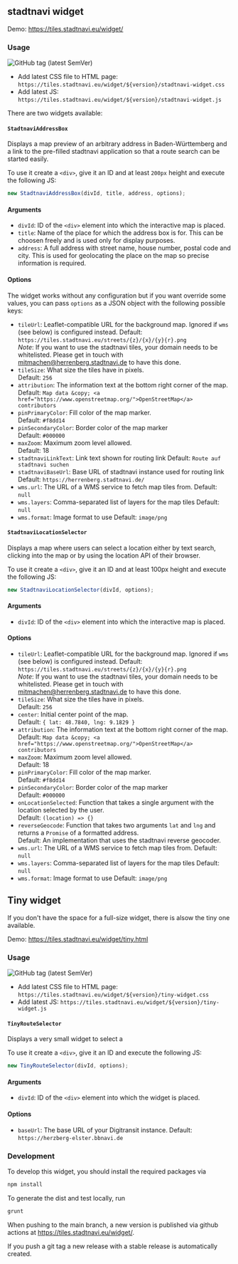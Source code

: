 ## stadtnavi widget

Demo: https://tiles.stadtnavi.eu/widget/

### Usage

![GitHub tag (latest SemVer)](https://img.shields.io/github/v/tag/stadtnavi/stadtnavi-widget?label=latest%20version)

- Add latest CSS file to HTML page: `https://tiles.stadtnavi.eu/widget/${version}/stadtnavi-widget.css`
- Add latest JS: `https://tiles.stadtnavi.eu/widget/${version}/stadtnavi-widget.js`

There are two widgets available:

#### `StadtnaviAddressBox`

Displays a map preview of an arbitrary address in Baden-Württemberg and a link
to the pre-filled stadtnavi application so that a route search can be started easily.

To use it create a `<div>`, give it an ID and at least `200px` height and execute the following JS:
```js
new StadtnaviAddressBox(divId, title, address, options);
```

#### Arguments

- `divId`: ID of the `<div>` element into which the interactive map is placed.
- `title`: Name of the place for which the address box is for. This can be choosen freely and is used only for display purposes.
- `address`: A full address with street name, house number, postal code and city. This is used for geolocating the place on the map so precise information is required.

#### Options

The widget works without any configuration but if you want override some values, you 
can pass `options` as a JSON object with the following possible keys:

- `tileUrl`: Leaflet-compatible URL for the background map. Ignored if `wms` (see below) is configured instead.
  Default: `https://tiles.stadtnavi.eu/streets/{z}/{x}/{y}{r}.png`  
  *Note*: If you want to use the stadtnavi tiles, your domain needs to be whitelisted. Please get in touch with
  mitmachen@herrenberg.stadtnavi.de to have this done.
- `tileSize`: What size the tiles have in pixels.  
  Default: `256`
- `attribution`: The information text at the bottom right corner of the map.  
  Default: `Map data &copy; <a href="https://www.openstreetmap.org/">OpenStreetMap</a> contributors`
- `pinPrimaryColor`: Fill color of the map marker.  
  Default: `#f8dd14`
- `pinSecondaryColor`: Border color of the map marker  
  Default: `#000000`
- `maxZoom`: Maximum zoom level allowed.  
  Default: 18
- `stadtnaviLinkText`: Link text shown for routing link
  Default: `Route auf stadtnavi suchen`
- `stadtnaviBaseUrl`: Base URL of stadtnavi instance used for routing link
  Default: `https://herrenberg.stadtnavi.de/`
- `wms.url`: The URL of a WMS service to fetch map tiles from.
  Default: `null`
- `wms.layers`: Comma-separated list of layers for the map tiles
  Default: `null`
- `wms.format`: Image format to use
  Default: `image/png`

#### `StadtnaviLocationSelector`

Displays a map where users can select a location either by text search, clicking 
into the map or by using the location API of their browser.

To use it create a `<div>`, give it an ID and at least 100px height and execute the following JS:
```js
new StadtnaviLocationSelector(divId, options);
```
#### Arguments

- `divId`: ID of the `<div>` element into which the interactive map is placed.

#### Options

- `tileUrl`: Leaflet-compatible URL for the background map. Ignored if `wms` (see below) is configured instead.
  Default: `https://tiles.stadtnavi.eu/streets/{z}/{x}/{y}{r}.png`  
  *Note*: If you want to use the stadtnavi tiles, your domain needs to be whitelisted. Please get in touch with
  mitmachen@herrenberg.stadtnavi.de to have this done.
- `tileSize`: What size the tiles have in pixels.  
  Default: `256`
- `center`: Initial center point of the map.  
  Default: `{ lat: 48.7840, lng: 9.1829 }`
- `attribution`: The information text at the bottom right corner of the map.  
  Default: `Map data &copy; <a href="https://www.openstreetmap.org/">OpenStreetMap</a> contributors`
- `maxZoom`: Maximum zoom level allowed.  
  Default: 18
- `pinPrimaryColor`: Fill color of the map marker.  
  Default: `#f8dd14`
- `pinSecondaryColor`: Border color of the map marker  
  Default: `#000000`
- `onLocationSelected`: Function that takes a single argument with the location selected by the user.  
  Default: `(location) => {}`
- `reverseGeocode`: Function that takes two arguments `lat` and `lng` and returns a `Promise` of a formatted address.  
  Default: An implementation that uses the stadtnavi reverse geocoder.
- `wms.url`: The URL of a WMS service to fetch map tiles from.
  Default: `null`
- `wms.layers`: Comma-separated list of layers for the map tiles
  Default: `null`
- `wms.format`: Image format to use
  Default: `image/png`


## Tiny widget

If you don't have the space for a full-size widget, there is alsow the tiny one available.

Demo: https://tiles.stadtnavi.eu/widget/tiny.html

### Usage

![GitHub tag (latest SemVer)](https://img.shields.io/github/v/tag/stadtnavi/stadtnavi-widget?label=latest%20version)

- Add latest CSS file to HTML page: `https://tiles.stadtnavi.eu/widget/${version}/tiny-widget.css`
- Add latest JS: `https://tiles.stadtnavi.eu/widget/${version}/tiny-widget.js`

#### `TinyRouteSelector`

Displays a very small widget to select a

To use it create a `<div>`, give it an ID and execute the following JS:

```js
new TinyRouteSelector(divId, options);
```
#### Arguments

- `divId`: ID of the `<div>` element into which the widget is placed.

#### Options

- `baseUrl`: The base URL of your Digitransit instance.
  Default: `https://herzberg-elster.bbnavi.de`  

### Development

To develop this widget, you should install the required packages via 

```sh
npm install
```

To generate the dist and test locally, run

```sh
grunt
```

When pushing to the main branch, a new version is published via github actions at https://tiles.stadtnavi.eu/widget/.

If you push a git tag a new release with a stable release is automatically created.

